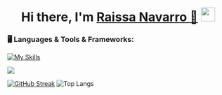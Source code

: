 <p align="center">

<div dsplay="inline-block">


</div>

<h1 align="center">Hi there, I'm <a href="https://www.linkedin.com/in/raissanavarro//" target="_blank">Raissa Navarro 👋</a> <img
src="https://github.com/RaissaNavarro/RaissaNavarro/raw/main/images/Hi.gif" height="32"/></h1>



### 🖥️ Languages & Tools & Frameworks: 

[![My Skills](https://skillicons.dev/icons?i=js,py,django,fastapi,react,spring)](https://skillicons.dev)


[![](https://skillicons.dev/icons?i=linkedin)](https://www.linkedin.com/in/raissanavarro/) 


[![GitHub Streak](https://streak-stats.demolab.com/?user=RaissaNavarro&theme=transparent)](https://git.io/streak-stats)
![Top Langs](https://github-readme-stats.vercel.app/api/top-langs/?username=RaissaNavarro&layout=donut&theme=transparent)


<br/>






